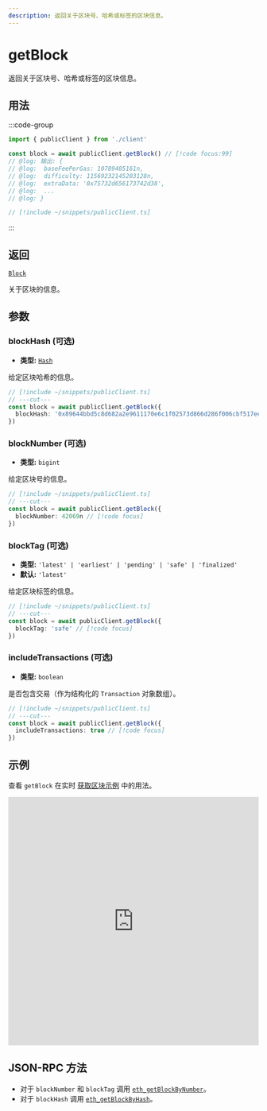 ```yaml
---
description: 返回关于区块号、哈希或标签的区块信息。
---
```


# getBlock

返回关于区块号、哈希或标签的区块信息。

## 用法

:::code-group

```ts twoslash [example.ts]
import { publicClient } from './client'

const block = await publicClient.getBlock() // [!code focus:99]
// @log: 输出: {
// @log:  baseFeePerGas: 10789405161n,
// @log:  difficulty: 11569232145203128n,
// @log:  extraData: '0x75732d656173742d38',
// @log:  ...
// @log: }
```

```ts twoslash [client.ts] filename="client.ts"
// [!include ~/snippets/publicClient.ts]
```

:::

## 返回

[`Block`](/docs/glossary/types#block)

关于区块的信息。

## 参数

### blockHash (可选)

- **类型:** [`Hash`](/docs/glossary/types#hash)

给定区块哈希的信息。

```ts twoslash
// [!include ~/snippets/publicClient.ts]
// ---cut---
const block = await publicClient.getBlock({
  blockHash: '0x89644bbd5c8d682a2e9611170e6c1f02573d866d286f006cbf517eec7254ec2d' // [!code focus]
})
```

### blockNumber (可选)

- **类型:** `bigint`

给定区块号的信息。

```ts twoslash
// [!include ~/snippets/publicClient.ts]
// ---cut---
const block = await publicClient.getBlock({
  blockNumber: 42069n // [!code focus]
})
```

### blockTag (可选)

- **类型:** `'latest' | 'earliest' | 'pending' | 'safe' | 'finalized'`
- **默认:** `'latest'`

给定区块标签的信息。

```ts twoslash
// [!include ~/snippets/publicClient.ts]
// ---cut---
const block = await publicClient.getBlock({
  blockTag: 'safe' // [!code focus]
})
```

### includeTransactions (可选)

- **类型:** `boolean`

是否包含交易（作为结构化的 `Transaction` 对象数组）。

```ts twoslash
// [!include ~/snippets/publicClient.ts]
// ---cut---
const block = await publicClient.getBlock({
  includeTransactions: true // [!code focus]
})
```

## 示例

查看 `getBlock` 在实时 [获取区块示例](https://stackblitz.com/github/wevm/viem/tree/main/examples/blocks_fetching-blocks) 中的用法。

<iframe frameBorder="0" width="100%" height="500px" src="https://stackblitz.com/github/wevm/viem/tree/main/examples/blocks_fetching-blocks?embed=1&file=index.ts&hideNavigation=1&hideDevTools=true&terminalHeight=0&ctl=1"></iframe>

## JSON-RPC 方法

- 对于 `blockNumber` 和 `blockTag` 调用 [`eth_getBlockByNumber`](https://ethereum.org/en/developers/docs/apis/json-rpc/#eth_getblockbynumber)。
- 对于 `blockHash` 调用 [`eth_getBlockByHash`](https://ethereum.org/en/developers/docs/apis/json-rpc/#eth_getblockbyhash)。